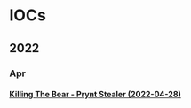 # IOCs

## 2022

### Apr

#### [Killing The Bear - Prynt Stealer (2022-04-28)](https://otx.alienvault.com/pulse/626b11b9579e809f818cbb7f)
